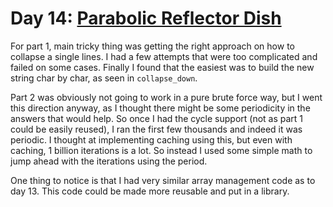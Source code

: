 # Day 14: [Parabolic Reflector Dish](https://adventofcode.com/2023/day/14)

For part 1, main tricky thing was getting the right approach on how to collapse a single lines.
I had a few attempts that were too complicated and failed on some cases. Finally I found that the easiest was to build the new string char by char, as seen in `collapse_down`.

Part 2 was obviously not going to work in a pure brute force way, but I went this direction anyway, as I thought there might be some periodicity in the answers that would help. So once I had the cycle support (not as part 1 could be easily reused),
I ran the first few thousands and indeed it was periodic. I thought at implementing caching using this, but even with caching,
1 billion iterations is a lot. So instead I used some simple math to jump ahead with the iterations using the period.

One thing to notice is that I had very similar array management code as to day 13.
This code could be made more reusable and put in a library.
